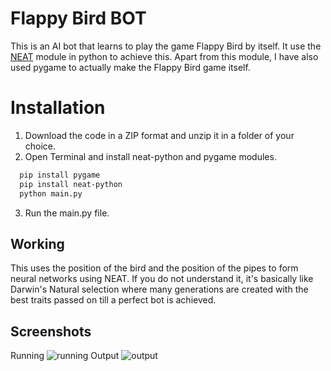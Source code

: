 
# Flappy Bird BOT

This is an AI bot that learns to play the game Flappy Bird by itself. It use the [NEAT](https://neat-python.readthedocs.io/en/latest/) module in python to achieve this. Apart from this module, I have also used pygame to actually make the Flappy Bird game itself.

# Installation

1. Download the code in a ZIP format and unzip it in a folder of your choice.
2. Open Terminal and install neat-python and pygame modules.


```bash
  pip install pygame
  pip install neat-python
  python main.py
```
3. Run the main.py file.


## Working

This uses the position of the bird and the position of the pipes to form neural networks using NEAT. If you do not understand it, it's basically like Darwin's Natural selection where many generations are created with the best traits passed on till a perfect bot is achieved.




## Screenshots
Running
![running](https://user-images.githubusercontent.com/66397721/150978786-d0adc652-5a7c-4120-b966-0585ddc34f21.png)
Output
![output](https://user-images.githubusercontent.com/66397721/150978792-51a39592-325b-4fe1-ad95-2da6e2b7cfeb.png)

